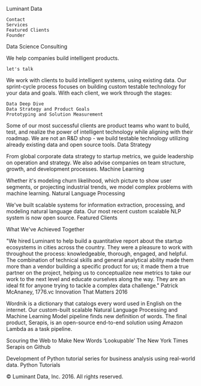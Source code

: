 
Luminant Data

    Contact
    Services
    Featured Clients
    Founder

Data Science Consulting

We help companies build intelligent products.

    let's talk

We work with clients to build intelligent systems, using existing data. Our sprint-cycle process focuses on building custom testable technology for your data and goals. With each client, we work through the stages:

    Data Deep Dive
    Data Strategy and Product Goals
    Prototyping and Solution Measurement

Some of our most successful clients are product teams who want to build, test, and realize the power of intelligent technology while aligning with their roadmap. We are not an R&D shop - we build testable technology utilizing already existing data and open source tools.
Data Strategy

From global corporate data strategy to startup metrics, we guide leadership on operation and strategy. We also advise companies on team structure, growth, and development processes.
Machine Learning

Whether it's modeling churn likelihood, which picture to show user segments, or projecting industrial trends, we model complex problems with machine learning.
Natural Language Processing

We've built scalable systems for information extraction, processing, and modeling natural language data. Our most recent custom scalable NLP system is now open source.
Featured Clients

What We've Achieved Together

"We hired Luminant to help build a quantitative report about the startup ecosystems in cities across the country. They were a pleasure to work with throughout the process: knowledgeable, thorough, engaged, and helpful. The combination of technical skills and general analytical ability made them more than a vendor building a specific product for us; it made them a true partner on the project, helping us to conceptualize new metrics to take our work to the next level and educate ourselves along the way. They are an ideal fit for anyone trying to tackle a complex data challenge."
Patrick McAnaney, 1776.vc
Innovation That Matters 2016

Wordnik is a dictionary that catalogs every word used in English on the internet. Our custom-built scalable Natural Language Processing and Machine Learning Model pipeline finds new definition of words. The final product, Serapis, is an open-source end-to-end solution using Amazon Lambda as a task pipeline.

Scouring the Web to Make New Words ‘Lookupable’ The New York Times
Serapis on Github

Development of Python tutorial series for business analysis using real-world data.
Python Tutorials

© Luminant Data, Inc. 2016. All rights reserved.